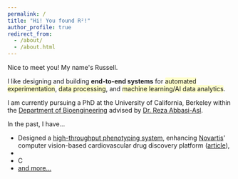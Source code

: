 ```yaml
---
permalink: /
title: "Hi! You found R²!"
author_profile: true
redirect_from: 
  - /about/
  - /about.html
---
```

<style>
.highlight {
    background-color: rgba(255, 255, 0, 0.2);
    padding: 0px 0px;
    border-radius: 3px;
    display: inline;
}
</style>

Nice to meet you! My name's Russell. 

I like designing and building **end-to-end systems** for <span class="highlight">automated experimentation</span>, <span class="highlight">data processing</span>, and <span class="highlight">machine learning/AI data analytics</span>.

I am currently pursuing a PhD at the University of California, Berkeley within the [Department of Bioengineering](https://bioegrad.berkeley.edu/) advised by [Dr. Reza Abbasi-Asl](https://abbasilab.org/).

In the past, I have...
* Designed a [high-throughput phenotyping system](), enhancing [Novartis](https://www.novartis.com/research-and-development)' computer vision-based cardiovascular drug discovery platform ([article](https://live.novartis.com/article/how-a-drug-target-challenge-gave-rise-to-a-powerful-technology-platform/technology-for-the-heart)),
* 
* C
* [and more...](http://localhost:4000/portfolio/)

